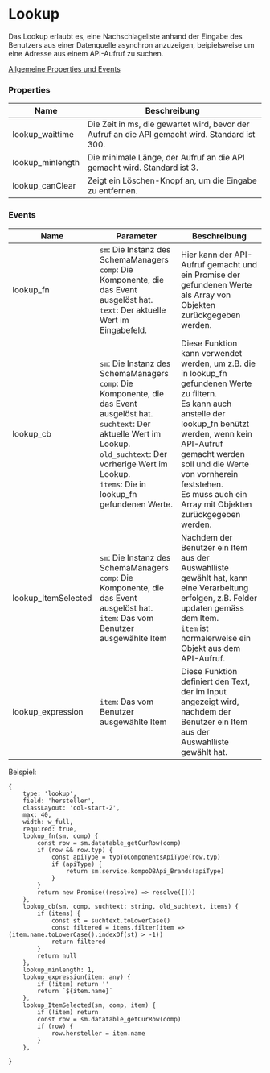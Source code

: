 # Lookup

Das Lookup erlaubt es, eine Nachschlageliste anhand der Eingabe des Benutzers aus einer Datenquelle asynchron anzuzeigen,
beipielsweise um eine Adresse aus einem API-Aufruf zu suchen.

[Allgemeine Properties und Events](../../../common.md)

### Properties
| Name | Beschreibung  | 
| ----------- | ----------- |
| lookup_waittime | Die Zeit in ms, die gewartet wird, bevor der Aufruf an die API gemacht wird. Standard ist 300. |
| lookup_minlength | Die minimale Länge, der Aufruf an die API gemacht wird. Standard ist 3. |
| lookup_canClear | Zeigt ein Löschen-Knopf an, um die Eingabe zu entfernen. |


### Events

| Name | Parameter | Beschreibung  | 
| ----------- | ----------- | ----------- |
| lookup_fn | `sm`: Die Instanz des SchemaManagers <br/>  `comp`: Die Komponente, die das Event ausgelöst hat. <br/>  `text`: Der aktuelle Wert im Eingabefeld. | Hier kann der API-Aufruf gemacht und ein Promise der gefundenen Werte als Array von Objekten zurückgegeben  werden.  |
| lookup_cb | `sm`: Die Instanz des SchemaManagers <br/>  `comp`: Die Komponente, die das Event ausgelöst hat. <br/>  `suchtext`: Der aktuelle Wert im Lookup. <br/>  `old_suchtext`: Der vorherige Wert im Lookup. <br/>  `items`: Die in lookup_fn gefundenen Werte.  | Diese Funktion kann verwendet werden, um z.B. die in lookup_fn gefundenen Werte zu filtern.<br/> Es kann auch anstelle der lookup_fn benützt werden, wenn kein API-Aufruf gemacht werden soll und die Werte von vornherein feststehen. <br/> Es muss auch ein Array mit Objekten zurückgegeben werden.  |
| lookup_ItemSelected | `sm`: Die Instanz des SchemaManagers <br/>  `comp`: Die Komponente, die das Event ausgelöst hat. <br/> `item`: Das vom Benutzer ausgewählte Item | Nachdem der Benutzer ein Item aus der Auswahlliste gewählt hat, kann eine Verarbeitung erfolgen, z.B. Felder updaten gemäss dem Item. <br/> `item` ist normalerweise ein Objekt aus dem API-Aufruf. |
| lookup_expression | `item`: Das vom Benutzer ausgewählte Item  | Diese Funktion definiert den Text, der im Input angezeigt wird, nachdem der Benutzer ein Item aus der Auswahlliste gewählt hat. |

Beispiel:
```
{
    type: 'lookup',
    field: 'hersteller',
    classLayout: 'col-start-2',
    max: 40,
    width: w_full,
    required: true,
    lookup_fn(sm, comp) {
        const row = sm.datatable_getCurRow(comp)
        if (row && row.typ) {
            const apiType = typToComponentsApiType(row.typ)
            if (apiType) {
                return sm.service.kompoDBApi_Brands(apiType)
            }
        }
        return new Promise((resolve) => resolve([]))
    },
    lookup_cb(sm, comp, suchtext: string, old_suchtext, items) {
        if (items) {
            const st = suchtext.toLowerCase()
            const filtered = items.filter(item => (item.name.toLowerCase().indexOf(st) > -1))
            return filtered
        }
        return null
    },
    lookup_minlength: 1,
    lookup_expression(item: any) {
        if (!item) return ''
        return `${item.name}`
    },
    lookup_ItemSelected(sm, comp, item) {
        if (!item) return
        const row = sm.datatable_getCurRow(comp)
        if (row) {
            row.hersteller = item.name
        }
    },

}

```
